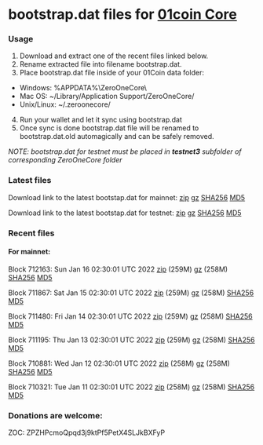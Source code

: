 # bootstrap.dat files for [01coin Core](https://01coin.io)

### Usage

1. Download and extract one of the recent files linked below.
2. Rename extracted file into filename bootstrap.dat.
3. Place bootstrap.dat file inside of your 01Coin data folder:
 - Windows: %APPDATA%\ZeroOneCore\
 - Mac OS: ~/Library/Application Support/ZeroOneCore/
 - Unix/Linux: ~/.zeroonecore/
4. Run your wallet and let it sync using bootstrap.dat
5. Once sync is done bootstrap.dat file will be renamed to bootstrap.dat.old automagically and can be safely removed.

_NOTE: bootstrap.dat for testnet must be placed in **testnet3** subfolder of corresponding ZeroOneCore folder_

### Latest files
Download link to the latest bootstap.dat for mainnet: [zip](https://files.01coin.io/mainnet/bootstrap.dat.zip) [gz](https://files.01coin.io/mainnet/bootstrap.dat.tar.gz) [SHA256](https://files.01coin.io/mainnet/sha256.txt) [MD5](https://files.01coin.io/mainnet/md5.txt)

Download link to the latest bootstap.dat for testnet: [zip](https://files.01coin.io/testnet/bootstrap.dat.zip) [gz](https://files.01coin.io/testnet/bootstrap.dat.tar.gz) [SHA256](https://files.01coin.io/testnet/sha256.txt) [MD5](https://files.01coin.io/testnet/md5.txt)

### Recent files

#### For mainnet:

Block 712163: Sun Jan 16 02:30:01 UTC 2022 [zip](https://files.01coin.io/mainnet/2022-01-16/bootstrap.dat.zip) (259M) [gz](https://files.01coin.io/mainnet/2022-01-16/bootstrap.dat.tar.gz) (258M) [SHA256](https://files.01coin.io/mainnet/2022-01-16/sha256.txt) [MD5](https://files.01coin.io/mainnet/2022-01-16/md5.txt)

Block 711867: Sat Jan 15 02:30:01 UTC 2022 [zip](https://files.01coin.io/mainnet/2022-01-15/bootstrap.dat.zip) (259M) [gz](https://files.01coin.io/mainnet/2022-01-15/bootstrap.dat.tar.gz) (258M) [SHA256](https://files.01coin.io/mainnet/2022-01-15/sha256.txt) [MD5](https://files.01coin.io/mainnet/2022-01-15/md5.txt)

Block 711480: Fri Jan 14 02:30:01 UTC 2022 [zip](https://files.01coin.io/mainnet/2022-01-14/bootstrap.dat.zip) (259M) [gz](https://files.01coin.io/mainnet/2022-01-14/bootstrap.dat.tar.gz) (258M) [SHA256](https://files.01coin.io/mainnet/2022-01-14/sha256.txt) [MD5](https://files.01coin.io/mainnet/2022-01-14/md5.txt)

Block 711195: Thu Jan 13 02:30:01 UTC 2022 [zip](https://files.01coin.io/mainnet/2022-01-13/bootstrap.dat.zip) (259M) [gz](https://files.01coin.io/mainnet/2022-01-13/bootstrap.dat.tar.gz) (258M) [SHA256](https://files.01coin.io/mainnet/2022-01-13/sha256.txt) [MD5](https://files.01coin.io/mainnet/2022-01-13/md5.txt)

Block 710881: Wed Jan 12 02:30:01 UTC 2022 [zip](https://files.01coin.io/mainnet/2022-01-12/bootstrap.dat.zip) (258M) [gz](https://files.01coin.io/mainnet/2022-01-12/bootstrap.dat.tar.gz) (258M) [SHA256](https://files.01coin.io/mainnet/2022-01-12/sha256.txt) [MD5](https://files.01coin.io/mainnet/2022-01-12/md5.txt)

Block 710321: Tue Jan 11 02:30:01 UTC 2022 [zip](https://files.01coin.io/mainnet/2022-01-11/bootstrap.dat.zip) (258M) [gz](https://files.01coin.io/mainnet/2022-01-11/bootstrap.dat.tar.gz) (258M) [SHA256](https://files.01coin.io/mainnet/2022-01-11/sha256.txt) [MD5](https://files.01coin.io/mainnet/2022-01-11/md5.txt)


### Donations are welcome:

ZOC: ZPZHPcmoQpqd3j9ktPf5PetX4SLJkBXFyP
